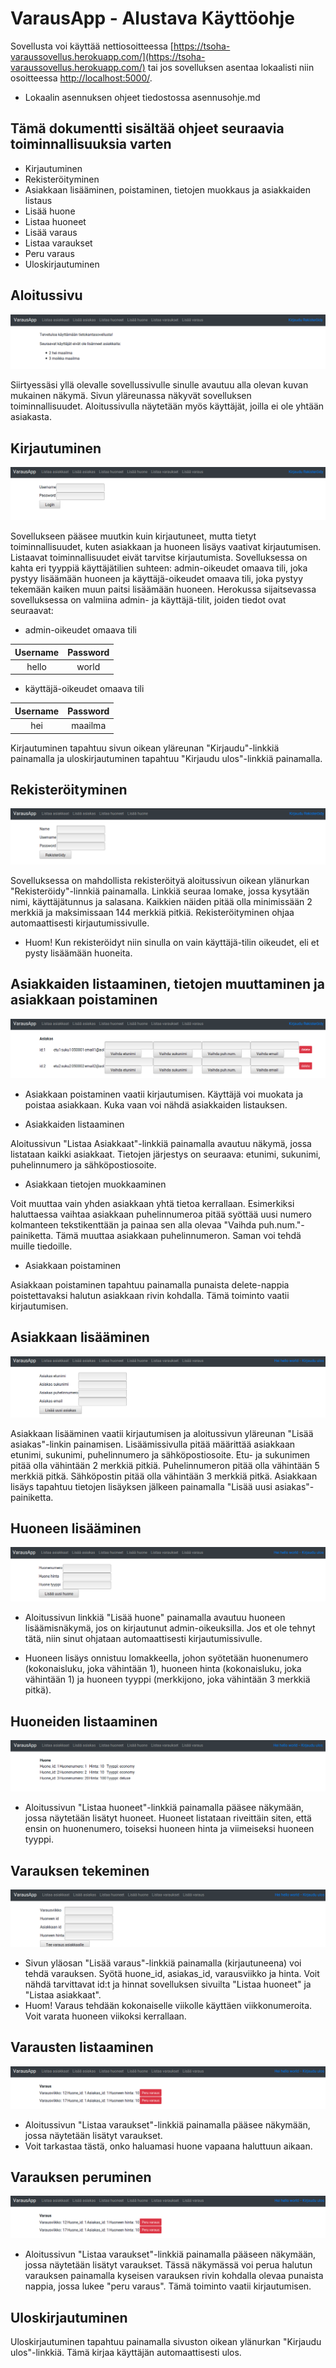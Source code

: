 # VarausApp - Alustava Käyttöohje

Sovellusta voi käyttää nettiosoitteessa [https://tsoha-varaussovellus.herokuapp.com/](https://tsoha-varaussovellus.herokuapp.com/) tai jos sovelluksen asentaa lokaalisti niin osoitteessa [http://localhost:5000/](http://localhost:5000/).

- Lokaalin asennuksen ohjeet tiedostossa asennusohje.md


## Tämä dokumentti sisältää ohjeet seuraavia toiminnallisuuksia varten
- Kirjautuminen
- Rekisteröityminen
- Asiakkaan lisääminen, poistaminen, tietojen muokkaus ja asiakkaiden listaus
- Lisää huone
- Listaa huoneet
- Lisää varaus
- Listaa varaukset
- Peru varaus
- Uloskirjautuminen


## Aloitussivu

![alt text](https://github.com/toasterkone/HotellihuoneidenVarausjarjestelma/blob/master/documentation/kayttotarkoituskuvia/Aloitussivu_uusin.png "Kuva aloitussivusta")

Siirtyessäsi yllä olevalle sovellussivulle sinulle avautuu alla olevan kuvan mukainen näkymä. Sivun yläreunassa näkyvät sovelluksen toiminnallisuudet. Aloitussivulla näytetään myös käyttäjät, joilla ei ole yhtään asiakasta. 




## Kirjautuminen

![alt text](https://github.com/toasterkone/HotellihuoneidenVarausjarjestelma/blob/master/documentation/kayttotarkoituskuvia/Kirjautuminen_sivu.png "Kuva kirjautumissivusta")


Sovellukseen pääsee muutkin kuin kirjautuneet, mutta tietyt toiminnallisuudet, kuten asiakkaan ja huoneen lisäys vaativat kirjautumisen. Listaavat toiminnallisuudet eivät tarvitse kirjautumista. Sovelluksessa on kahta eri tyyppiä käyttäjätilien suhteen: admin-oikeudet omaava tili, joka pystyy lisäämään huoneen ja käyttäjä-oikeudet omaava tili, joka pystyy tekemään kaiken muun paitsi lisäämään huoneen. Herokussa sijaitsevassa sovelluksessa on valmiina admin- ja käyttäjä-tilit, joiden tiedot ovat seuraavat:

- admin-oikeudet omaava tili

| Username | Password |
|:--------:|:--------:|
| hello    |    world |

- käyttäjä-oikeudet omaava tili

| Username | Password |
|:--------:|:--------:|
| hei      |   maailma|

Kirjautuminen tapahtuu sivun oikean yläreunan "Kirjaudu"-linkkiä painamalla ja uloskirjautuminen tapahtuu "Kirjaudu ulos"-linkkiä painamalla.

## Rekisteröityminen
![alt text](https://github.com/toasterkone/HotellihuoneidenVarausjarjestelma/blob/master/documentation/kayttotarkoituskuvia/rekisteroityminen.png "Rekisteröitymissivu")

Sovelluksessa on mahdollista rekisteröityä aloitussivun oikean ylänurkan "Rekisteröidy"-linnkiä painamalla. Linkkiä seuraa lomake, jossa kysytään nimi, käyttäjätunnus ja salasana. Kaikkien näiden pitää olla minimissään 2 merkkiä ja maksimissaan 144 merkkiä pitkiä. Rekisteröityminen ohjaa automaattisesti kirjautumissivulle. 

- Huom! Kun rekisteröidyt niin sinulla on vain käyttäjä-tilin oikeudet, eli et pysty lisäämään huoneita.


## Asiakkaiden listaaminen, tietojen muuttaminen ja asiakkaan poistaminen
![alt text](https://github.com/toasterkone/HotellihuoneidenVarausjarjestelma/blob/master/documentation/kayttotarkoituskuvia/Listaa_asiakkaat.png "CRUD: Asiakkaiden listaaminen, muokkaaminen ja poistaminen")


- Asiakkaan poistaminen vaatii kirjautumisen. Käyttäjä voi muokata ja poistaa asiakkaan. Kuka vaan voi nähdä asiakkaiden listauksen.

- Asiakkaiden listaaminen

Aloitussivun "Listaa Asiakkaat"-linkkiä painamalla avautuu näkymä, jossa listataan kaikki asiakkaat. Tietojen järjestys on seuraava: etunimi, sukunimi, puhelinnumero ja sähköpostiosoite.

- Asiakkaan tietojen muokkaaminen

Voit muuttaa vain yhden asiakkaan yhtä tietoa kerrallaan. Esimerkiksi haluttaessa vaihtaa asiakkaan puhelinnumeroa pitää syöttää uusi numero kolmanteen tekstikenttään ja painaa sen alla olevaa "Vaihda puh.num."-painiketta. Tämä muuttaa asiakkaan puhelinnumeron. Saman voi tehdä muille tiedoille.

- Asiakkaan poistaminen

Asiakkaan poistaminen tapahtuu painamalla punaista delete-nappia poistettavaksi halutun asiakkaan rivin kohdalla. Tämä toiminto vaatii kirjautumisen.


## Asiakkaan lisääminen

![alt text](https://github.com/toasterkone/HotellihuoneidenVarausjarjestelma/blob/master/documentation/kayttotarkoituskuvia/Lis%C3%A4%C3%A4_asiakas.png "Lomake, jolla asiakas lisätään.")

Asiakkaan lisääminen vaatii kirjautumisen ja aloitussivun yläreunan "Lisää asiakas"-linkin painamisen. Lisäämissivulla pitää määrittää asiakkaan etunimi, sukunimi, puhelinnumero ja sähköpostiosoite. Etu- ja sukunimen pitää olla vähintään 2 merkkiä pitkiä. Puhelinnumeron pitää olla vähintään 5 merkkiä pitkä. Sähköpostin pitää olla vähintään 3 merkkiä pitkä. Asiakkaan lisäys tapahtuu tietojen lisäyksen jälkeen painamalla "Lisää uusi asiakas"-painiketta. 


## Huoneen lisääminen

![alt text](https://github.com/toasterkone/HotellihuoneidenVarausjarjestelma/blob/master/documentation/kayttotarkoituskuvia/Lis%C3%A4%C3%A4_huone.png "Lomake, jolla huone lisätään.")

- Aloitussivun linkkiä "Lisää huone" painamalla avautuu huoneen lisäämisnäkymä, jos on kirjautunut admin-oikeuksilla. Jos et ole tehnyt tätä, niin sinut ohjataan automaattisesti kirjautumissivulle.

- Huoneen lisäys onnistuu lomakkeella, johon syötetään huonenumero (kokonaisluku, joka vähintään 1), huoneen hinta (kokonaisluku, joka vähintään 1) ja huoneen tyyppi (merkkijono, joka vähintään 3 merkkiä pitkä).

## Huoneiden listaaminen

![alt text](https://github.com/toasterkone/HotellihuoneidenVarausjarjestelma/blob/master/documentation/kayttotarkoituskuvia/Listaa_huoneet.png "Huoneiden listaus, huonenumero, hinta, tyyppi")

- Aloitussivun "Listaa huoneet"-linkkiä painamalla pääsee näkymään, jossa näytetään lisätyt huoneet. Huoneet listataan riveittäin siten, että ensin on huonenumero, toiseksi huoneen hinta ja viimeiseksi huoneen tyyppi.

## Varauksen tekeminen
![alt text](https://github.com/toasterkone/HotellihuoneidenVarausjarjestelma/blob/master/documentation/kayttotarkoituskuvia/Varauksen_tekeminen.png "Lomake, jolla varaus lisätään.")

- Sivun yläosan "Lisää varaus"-linkkiä painamalla (kirjautuneena) voi tehdä varauksen. Syötä huone_id, asiakas_id, varausviikko ja hinta. Voit nähdä tarvittavat id:t ja hinnat sovelluksen sivuilta "Listaa huoneet" ja "Listaa asiakkaat".
- Huom! Varaus tehdään kokonaiselle viikolle käyttäen viikkonumeroita. Voit varata huoneen viikoksi kerrallaan.

## Varausten listaaminen

![alt text](https://github.com/toasterkone/HotellihuoneidenVarausjarjestelma/blob/master/documentation/kayttotarkoituskuvia/Listaa_varaukset.png "Varausten listaaminen")

- Aloitussivun "Listaa varaukset"-linkkiä painamalla pääsee näkymään, jossa näytetään lisätyt varaukset.
- Voit tarkastaa tästä, onko haluamasi huone vapaana haluttuun aikaan.

## Varauksen peruminen
![alt text](https://github.com/toasterkone/HotellihuoneidenVarausjarjestelma/blob/master/documentation/kayttotarkoituskuvia/Listaa_varaukset.png "Varausten listaaminen")

- Aloitussivun "Listaa varaukset"-linkkiä painamalla pääseen näkymään, jossa näytetään lisätyt varaukset. Tässä näkymässä voi perua halutun varauksen painamalla kyseisen varauksen rivin kohdalla olevaa punaista nappia, jossa lukee "peru varaus". Tämä toiminto vaatii kirjautumisen.

## Uloskirjautuminen

Uloskirjautuminen tapahtuu painamalla sivuston oikean ylänurkan "Kirjaudu ulos"-linkkiä. Tämä kirjaa käyttäjän automaattisesti ulos.






